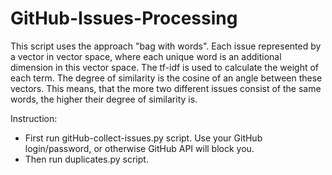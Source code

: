 # GitHub-Issues-Processing
This script uses the approach "bag with words". Each issue represented by a vector in vector space, where each unique word is an additional dimension in this vector space.
The tf-idf is used to calculate the weight of each term. The degree of similarity is the cosine of an angle between these vectors. This means, that the more two different issues consist of the same words, the higher their degree of similarity is.

Instruction:
* First run gitHub-collect-issues.py script. Use your GitHub login/password, or otherwise GitHub API will block you.
* Then run duplicates.py script.
